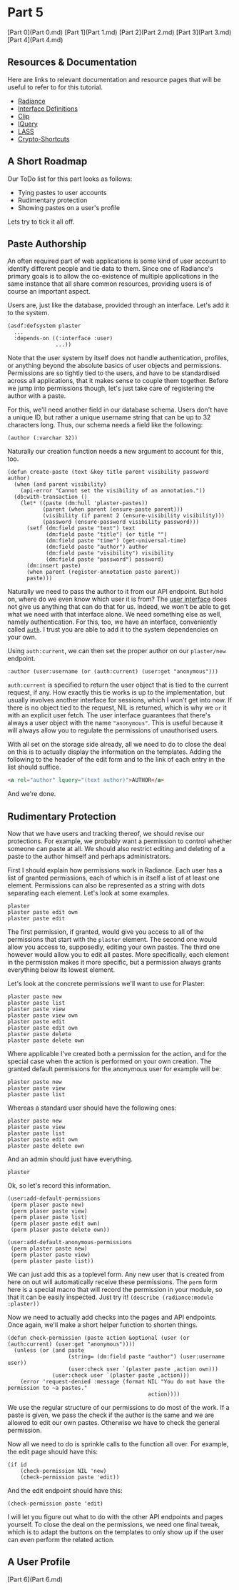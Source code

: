 # Part 5
[Part 0](Part 0.md) [Part 1](Part 1.md) [Part 2](Part 2.md) [Part 3](Part 3.md) [Part 4](Part 4.md)

## Resources & Documentation
Here are links to relevant documentation and resource pages that will be useful to refer to for this tutorial.

* [Radiance](https://shirakumo.github.io/radiance)
* [Interface Definitions](https://github.com/Shirakumo/radiance/blob/master/standard-interfaces.lisp)
* [Clip](https://shinmera.github.io/clip)
* [lQuery](https://shinmera.github.io/lquery)
* [LASS](https://shinmera.github.io/LASS)
* [Crypto-Shortcuts](https://shinmera.github.io/crypto-shortcuts)

## A Short Roadmap
Our ToDo list for this part looks as follows:

* Tying pastes to user accounts
* Rudimentary protection
* Showing pastes on a user's profile

Lets try to tick it all off.

## Paste Authorship
An often required part of web applications is some kind of user account to identify different people and tie data to them. Since one of Radiance's primary goals is to allow the co-existence of multiple applications in the same instance that all share common resources, providing users is of course an important aspect.

Users are, just like the database, provided through an interface. Let's add it to the system.

```common-lisp
(asdf:defsystem plaster
  ...
  :depends-on ((:interface :user)
               ...))
```

Note that the user system by itself does not handle authentication, profiles, or anything beyond the absolute basics of user objects and permissions. Permissions are so tightly tied to the users, and have to be standardised across all applications, that it makes sense to couple them together. Before we jump into permissions though, let's just take care of registering the author with a paste.

For this, we'll need another field in our database schema. Users don't have a unique ID, but rather a unique username string that can be up to 32 characters long. Thus, our schema needs a field like the following:

```common-lisp
(author (:varchar 32))
```

Naturally our creation function needs a new argument to account for this, too.

```common-lisp
(defun create-paste (text &key title parent visibility password author)
  (when (and parent visibility)
    (api-error "Cannot set the visibility of an annotation."))
  (db:with-transaction ()
    (let* ((paste (dm:hull 'plaster-pastes))
           (parent (when parent (ensure-paste parent)))
           (visibility (if parent 2 (ensure-visibility visibility)))
           (password (ensure-password visibility password)))
      (setf (dm:field paste "text") text
            (dm:field paste "title") (or title "")
            (dm:field paste "time") (get-universal-time)
            (dm:field paste "author") author
            (dm:field paste "visibility") visibility
            (dm:field paste "password") password)
      (dm:insert paste)
      (when parent (register-annotation paste parent))
      paste)))
```

Naturally we need to pass the author to it from our API endpoint. But hold on, where do we even know which user it is from? The [user interface](https://github.com/Shirakumo/radiance/blob/master/standard-interfaces.lisp#L63) does not give us anything that can do that for us. Indeed, we won't be able to get what we need with that interface alone. We need something else as well, namely authentication. For this, too, we have an interface, conveniently called [`auth`](https://github.com/Shirakumo/radiance/blob/master/standard-interfaces.lisp#L37). I trust you are able to add it to the system dependencies on your own.

Using `auth:current`, we can then set the proper author on our `plaster/new` endpoint.

```common-lisp
:author (user:username (or (auth:current) (user:get "anonymous")))
```

`auth:current` is specified to return the user object that is tied to the current request, if any. How exactly this tie works is up to the implementation, but usually involves another interface for sessions, which I won't get into now. If there is no object tied to the request, NIL is returned, which is why we `or` it with an explicit user fetch. The user interface guarantees that there's always a user object with the name `"anonymous"`. This is useful because it will always allow you to regulate the permissions of unauthorised users.

With all set on the storage side already, all we need to do to close the deal on this is to actually display the information on the templates. Adding the following to the header of the edit form and to the link of each entry in the list should suffice.

```HTML
<a rel="author" lquery="(text author)">AUTHOR</a>
```

And we're done.

## Rudimentary Protection
Now that we have users and tracking thereof, we should revise our protections. For example, we probably want a permission to control whether someone can paste at all. We should also restrict editing and deleting of a paste to the author himself and perhaps administrators.

First I should explain how permissions work in Radiance. Each user has a list of granted permissions, each of which is in itself a list of at least one element. Permissions can also be represented as a string with dots separating each element. Let's look at some examples.

```
plaster
plaster paste edit own
plaster paste edit
```

The first permission, if granted, would give you access to all of the permissions that start with the `plaster` element. The second one would allow you access to, supposedly, editing your own pastes. The third one however would allow you to edit all pastes. More specifically, each element in the permission makes it more specific, but a permission always grants everything below its lowest element.

Let's look at the concrete permissions we'll want to use for Plaster:

```
plaster paste new
plaster paste list
plaster paste view
plaster paste view own
plaster paste edit
plaster paste edit own
plaster paste delete
plaster paste delete own
```

Where applicable I've created both a permission for the action, and for the special case when the action is performed on your own creation. The granted default permissions for the anonymous user for example will be:

```
plaster paste new
plaster paste view
plaster paste list
```

Whereas a standard user should have the following ones:

```
plaster paste new
plaster paste view
plaster paste list
plaster paste edit own
plaster paste delete own
```

And an admin should just have everything.

```
plaster
```

Ok, so let's record this information.

```common-lisp
(user:add-default-permissions
 (perm plaser paste new)
 (perm plaser paste view)
 (perm plaser paste list)
 (perm plaser paste edit own)
 (perm plaser paste delete own))

(user:add-default-anonymous-permissions
 (perm plaster paste new)
 (perm plaster paste view)
 (perm plaster paste list))
```

We can just add this as a toplevel form. Any new user that is created from here on out will automatically receive these permissions. The `perm` form here is a special macro that will record the permission in your module, so that it can be easily inspected. Just try it! `(describe (radiance:module :plaster))`

Now we need to actually add checks into the pages and API endpoints. Once again, we'll make a short helper function to shorten things.

```common-lisp
(defun check-permission (paste action &optional (user (or (auth:current) (user:get "anonymous"))))
  (unless (or (and paste
                   (string= (dm:field paste "author") (user:username user))
                   (user:check user `(plaster paste ,action own)))
              (user:check user `(plaster paste ,action)))
    (error 'request-denied :message (format NIL "You do not have the permission to ~a pastes."
                                            action))))
```

We use the regular structure of our permissions to do most of the work. If a paste is given, we pass the check if the author is the same and we are allowed to edit our own pastes. Otherwise we have to check the general permission. 

Now all we need to do is sprinkle calls to the function all over. For example, the edit page should have this:

```common-lisp
(if id
    (check-permission NIL 'new)
    (check-permission paste 'edit))
```

And the edit endpoint should have this:

```common-lisp
(check-permission paste 'edit)
```

I will let you figure out what to do with the other API endpoints and pages yourself. To close the deal on the permissions, we need one final tweak, which is to adapt the buttons on the templates to only show up if the user can even perform the related action.

## A User Profile

[Part 6](Part 6.md)

